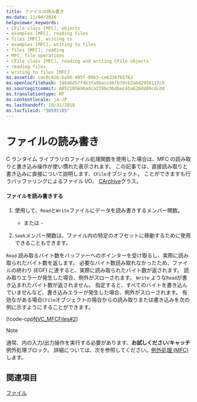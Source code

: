 ```yaml
---
title: ファイルの読み書き
ms.date: 11/04/2016
helpviewer_keywords:
- CFile class [MFC], objects
- examples [MFC], reading files
- files [MFC], writing to
- examples [MFC], writing to files
- files [MFC], reading
- MFC, file operations
- CFile class [MFC], reading and writing CFile objects
- reading files
- writing to files [MFC]
ms.assetid: cac0c826-ba56-495f-99b3-ce6336f65763
ms.openlocfilehash: 14bd6d57f4b3fa9bacc46fb70cb2abd2958117c8
ms.sourcegitcommit: 6052185696adca270bc9bdbec45a626dd89cdcdd
ms.translationtype: MT
ms.contentlocale: ja-JP
ms.lasthandoff: 10/31/2018
ms.locfileid: "50591185"
---
```

# <a name="reading-and-writing-files"></a>ファイルの読み書き

C ランタイム ライブラリのファイル処理関数を使用した場合は、MFC の読み取りと書き込み操作が使い慣れた表示されます。 この記事では、直接読み取りと書き込みに直接について説明します、`CFile`オブジェクト。 ことができますも行うバッファリングによるファイル I/O、 [CArchive](../mfc/reference/carchive-class.md)クラス。

#### <a name="to-read-from-and-write-to-the-file"></a>ファイルを読み書きする

1. 使用して、`Read`と`Write`ファイルにデータを読み書きするメンバー関数。

     - または -

1. `Seek`メンバー関数は、ファイル内の特定のオフセットに移動するために使用できることもできます。

`Read` 読み取るバイト数をバッファーへのポインターを受け取るし、実際に読み取られたバイト数を返します。 必要なバイト数読み取れなかったため、ファイルの終わり (EOF) に達すると、実際に読み取られたバイト数が返されます。 読み取りエラーが発生した場合、例外がスローされます。 `Write` ような`Read`が書き込まれたバイト数が返されません。 指定すると、すべてのバイトを書き込んでいませんなど、書き込みエラーが発生した場合、例外がスローされます。 有効ながある場合`CFile`オブジェクトの場合からの読み取りまたは書き込みを次の例に示すようにすることができます。

[!code-cpp[NVC_MFCFiles#2](../atl-mfc-shared/reference/codesnippet/cpp/reading-and-writing-files_1.cpp)]

> [!NOTE]
>  通常、内の入力/出力操作を実行する必要があります、**お試しください**/**キャッチ**例外処理ブロック。 詳細については、次を参照してください。[例外処理 (MFC)](../mfc/exception-handling-in-mfc.md)します。

## <a name="see-also"></a>関連項目

[ファイル](../mfc/files-in-mfc.md)

